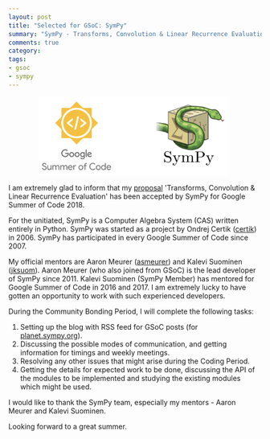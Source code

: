 ```yaml
---
layout: post
title: "Selected for GSoC: SymPy"
summary: "SymPy - Transforms, Convolution & Linear Recurrence Evaluation"
comments: true
category:
tags:
- gsoc
- sympy
---
```


<img src="/files/gsoc-sympy.png" style="width:75%; height:75%; float:left; margin-left:60px;" />
<br clear="all" />

I am extremely glad to inform that my [proposal](https://summerofcode.withgoogle.com/dashboard/project/5222530349006848/overview) 'Transforms, Convolution & Linear Recurrence Evaluation' has been accepted by SymPy for Google Summer of Code 2018.

For the unitiated, SymPy is a Computer Algebra System (CAS) written entirely in Python. SymPy was started as a project by Ondrej Certik ([certik](https://github.com/certik)) in 2006. SymPy has participated in every Google Summer of Code since 2007.

My official mentors are Aaron Meurer ([asmeurer](https://github.com/asmeurer)) and Kalevi Suominen ([jksuom](https://github.com/jksuom)). Aaron Meurer (who also joined from GSoC) is the lead developer of SymPy since 2011. Kalevi Suominen (SymPy Member) has mentored for Google Summer of Code in 2016 and 2017. I am extremely lucky to have gotten an opportunity to work with such experienced developers.

During the Community Bonding Period, I will complete the following tasks:
1. Setting up the blog with RSS feed for GSoC posts (for [planet.sympy.org](http://planet.sympy.org)).
2. Discussing the possible modes of communication, and getting information for timings and weekly meetings.
3. Resolving any other issues that might arise during the Coding Period.
4. Getting the details for expected work to be done, discussing the API of the modules to be implemented and studying the existing modules which might be used.

I would like to thank the SymPy team, especially my mentors - Aaron Meurer and Kalevi Suominen.

Looking forward to a great summer.